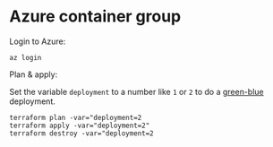 # Azure container group

Login to Azure:

```shell
az login
```

Plan & apply:

Set the variable `deployment` to a number like `1` or `2` to do a [green-blue](https://en.wikipedia.org/wiki/Blue-green_deployment) deployment.

```shell
terraform plan -var="deployment=2
terraform apply -var="deployment=2"         
terraform destroy -var="deployment=2
```

